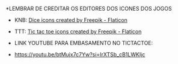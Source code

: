 *LEMBRAR DE CREDITAR OS EDITORES DOS ICONES DOS JOGOS
* KNB: <a href="https://www.flaticon.com/free-icons/dice" title="dice icons">Dice icons created by Freepik - Flaticon</a>
* TTT: <a href="https://www.flaticon.com/free-icons/tic-tac-toe" title="tic tac toe icons">Tic tac toe icons created by Freepik - Flaticon</a>

* LINK YOUTUBE PARA EMBASAMENTO NO TICTACTOE:
* https://youtu.be/btMujx7c7Yw?si=IrXTSb_cB1LWKIjc

